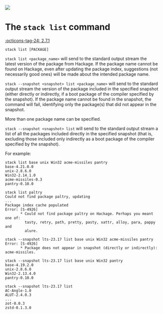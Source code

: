 <div class="hidden-warning"><a href="https://docs.haskellstack.org/"><img src="https://cdn.jsdelivr.net/gh/commercialhaskell/stack/doc/img/hidden-warning.svg"></a></div>

# The `stack list` command

[:octicons-tag-24: 2.7.1](https://github.com/commercialhaskell/stack/releases/tag/v2.7.1)

~~~text
stack list [PACKAGE]
~~~

`stack list <package_name>` will send to the standard output stream the latest
version of the package from Hackage. If the package name cannot be found on
Hackage, even after updating the package index, suggestions (not  necessarily
good ones) will be made about the intended package name.

`stack --snapshot <snapshot> list <package_name>` will send to the standard
output stream the version of the package included in the specified snapshot
(either directly or indirectly, if a boot package of the compiler specified by
the snapshot). If the package name cannot be found in the snapshot, the command
will fail, identifying only the package(s) that did not appear in the snapshot.

More than one package name can be specified.

`stack --snapshot <snapshot> list` will send to the standard output stream a
list of all the packages included directly in the specified snapshot (that is,
excluding those included only indirectly as a boot package of the compiler
specified by the snapshot).

For example:

~~~text
stack list base unix Win32 acme-missiles pantry
base-4.21.0.0
unix-2.8.6.0
Win32-2.14.1.0
acme-missiles-0.3
pantry-0.10.0

stack list paltry
Could not find package paltry, updating
...
Package index cache populated
Error: [S-4926]
       * Could not find package paltry on Hackage. Perhaps you meant one of:
         tasty, retry, path, pretty, pasty, xattr, alloy, para, pappy and
         alure.

stack --snapshot lts-23.17 list base unix Win32 acme-missiles pantry
Error: [S-4926]
       * Package does not appear in snapshot (directly or indirectly): acme-missiles.

stack --snapshot lts-23.17 list base unix Win32 pantry
base-4.19.2.0
unix-2.8.6.0
Win32-2.13.4.0
pantry-0.10.0

stack --snapshot lts-23.17 list
AC-Angle-1.0
ALUT-2.4.0.3
...
zot-0.0.3
zstd-0.1.3.0
~~~
